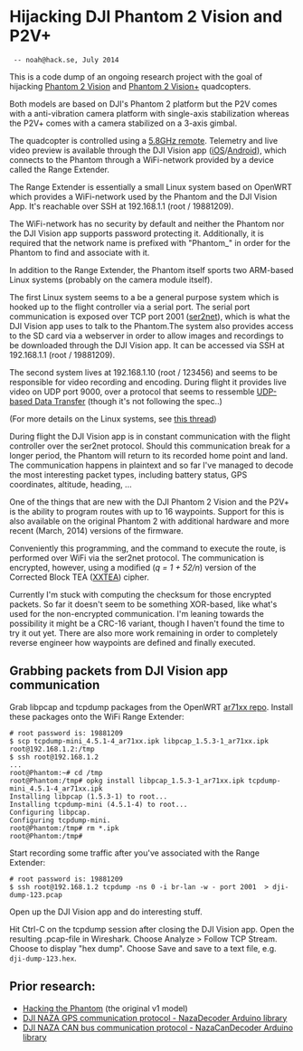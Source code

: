 # Hijacking DJI Phantom 2 Vision and P2V+
     -- noah@hack.se, July 2014

This is a code dump of an ongoing research project with the goal of hijacking  [Phantom 2 Vision](http://www.dji.com/product/phantom-2-vision) and [Phantom 2 Vision+](http://www.dji.com/product/phantom-2-vision-plus) quadcopters.

Both models are based on DJI's Phantom 2 platform but the P2V comes with a anti-vibration camera platform with single-axis stabilization whereas the P2V+ comes with a camera stabilized on a 3-axis gimbal.

The quadcopter is controlled using a [5.8GHz remote](http://fccid.net/number.php?fcc=SS3-201309581&id=923239). Telemetry and live video preview is available through the DJI Vision app ([iOS](https://itunes.apple.com/en/app/dji-vision/id669439159)/[Android](https://play.google.com/store/apps/details?id=com.dji.vision)), which connects to the Phantom through a WiFi-network provided by a device called the Range Extender.

The Range Extender is essentially a small Linux system based on OpenWRT which provides a WiFi-network used by the Phantom and the DJI Vision App.  It's reachable over SSH at 192.168.1.1 (root / 19881209).

The WiFi-network has no security by default and neither the Phantom nor the DJI Vision app supports password protecting it.  Additionally, it is required that the network name is prefixed with "Phantom_" in order for the Phantom to find and associate with it.

In addition to the Range Extender, the Phantom itself sports two ARM-based Linux systems (probably on the camera module itself).

The first Linux system seems to a be a general purpose system which is hooked up to the flight controller via a serial port. The serial port communication is exposed over TCP port 2001 ([ser2net](http://ser2net.sourceforge.net/)), which is what the DJI Vision app uses to talk to the Phantom.The system also provides access to the SD card via a webserver in order to allow images and recordings to be downloaded through the DJI Vision app.
It can be accessed via SSH at 192.168.1.1 (root / 19881209).

The second system lives at 192.168.1.10 (root / 123456) and seems to be responsible for video recording and encoding. During flight it provides live video on UDP port 9000, over a protocol that seems to ressemble [UDP-based Data Transfer](http://udt.sourceforge.net/) (though it's not following the spec..)

(For more details on the Linux systems, see [this thread](http://www.phantompilots.com/viewtopic.php?p=185401#p185401))

During flight the DJI Vision app is in constant communication with the flight controller over the ser2net protocol. Should this communication break for a longer period, the Phantom will return to its recorded home point and land. The communication happens in plaintext and so far I've managed to decode the most interesting packet types, including battery status, GPS coordinates, altitude, heading, ...

One of the things that are new with the DJI Phantom 2 Vision and the P2V+ is the ability to program routes with up to 16 waypoints.  Support for this is also available on the original Phantom 2 with additional hardware and more recent (March, 2014) versions of the firmware.

Conveniently this programming, and the command to execute the route, is performed over WiFi via the ser2net protocol. The communication is encrypted, however, using a modified (*q = 1 + 52/n*) version of the Corrected Block TEA ([XXTEA](https://en.wikipedia.org/wiki/XXTEA)) cipher.

Currently I'm stuck with computing the checksum for those encrypted packets. So far it doesn't seem to be something XOR-based, like what's used for the non-encrypted communication. I'm leaning towards the possibility it might be a CRC-16 variant, though I haven't found the time to try it out yet. There are also more work remaining in order to completely reverse engineer how waypoints are defined and finally executed.

## Grabbing packets from DJI Vision app communication

Grab libpcap and tcpdump packages from the OpenWRT [ar71xx repo](http://downloads.openwrt.org/snapshots/trunk/ar71xx/packages/base/).  Install these packages onto the WiFi Range Extender:

    # root password is: 19881209
    $ scp tcpdump-mini_4.5.1-4_ar71xx.ipk libpcap_1.5.3-1_ar71xx.ipk root@192.168.1.2:/tmp
    $ ssh root@192.168.1.2
    ...
    root@Phantom:~# cd /tmp
    root@Phantom:/tmp# opkg install libpcap_1.5.3-1_ar71xx.ipk tcpdump-mini_4.5.1-4_ar71xx.ipk
    Installing libpcap (1.5.3-1) to root...
    Installing tcpdump-mini (4.5.1-4) to root...
    Configuring libpcap.
    Configuring tcpdump-mini.
    root@Phantom:/tmp# rm *.ipk
    root@Phantom:/tmp# 
 
Start recording some traffic after you've associated with the Range Extender:

    # root password is: 19881209
    $ ssh root@192.168.1.2 tcpdump -ns 0 -i br-lan -w - port 2001  > dji-dump-123.pcap

Open up the DJI Vision app and do interesting stuff.

Hit Ctrl-C on the tcpdump session after closing the DJI Vision app. Open the resulting .pcap-file in Wireshark. Choose Analyze > Follow TCP Stream.  Choose to display "hex dump".  Choose Save and save to a text file, e.g. `dji-dump-123.hex`.



## Prior research:

- [Hacking the Phantom](http://www2.cs.uidaho.edu/~oman/CS536/TeamReaperDroneSummaryAbridged.pptx) (the original v1 model)
- [DJI NAZA GPS communication protocol - NazaDecoder Arduino library](http://www.rcgroups.com/forums/showthread.php?t=1995704)
- [DJI NAZA CAN bus communication protocol - NazaCanDecoder Arduino library](http://www.rcgroups.com/forums/showthread.php?t=2071772)

